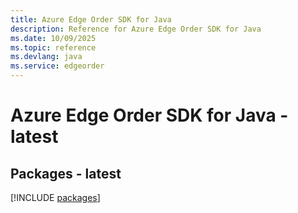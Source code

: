 ```yaml
---
title: Azure Edge Order SDK for Java
description: Reference for Azure Edge Order SDK for Java
ms.date: 10/09/2025
ms.topic: reference
ms.devlang: java
ms.service: edgeorder
---
```

# Azure Edge Order SDK for Java - latest
## Packages - latest
[!INCLUDE [packages](edge-order-index.md)]
